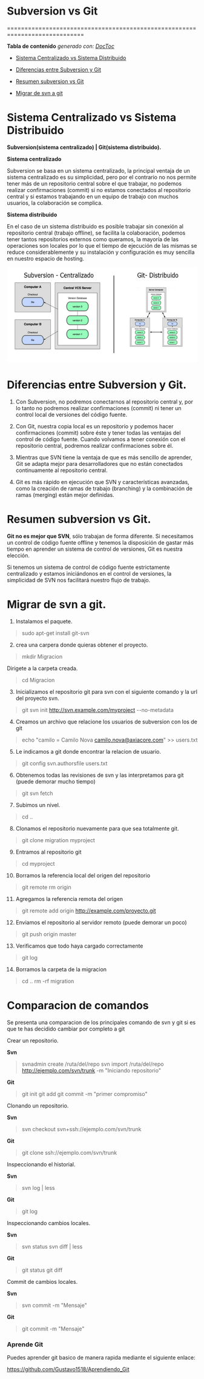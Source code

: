 # Subversion vs Git

============================================================================

<!-- START doctoc generado TOC por favor mantenga el comentario aquí para permitir la actualización automática ->
<!-- NO EDITE ESTA SECCIÓN, EN LUGAR RE-RUN doctoc PARA ACTUALIZAR -->

**Tabla de contenido**  *generado con: [DocToc](https://github.com/thlorenz/doctoc)*

- [Sistema Centralizado vs Sistema Distribuido](#sistema-centralizado-vs-sistema-distribuido)

- [Diferencias entre Subversion y Git](#diferencias-entre-subversion-y-git)
- [Resumen subversion vs Git](#resumen-subversion-vs-git)
- [Migrar de svn a git](#migrar-de-svn-a-git)

<!-- END doctoc generó TOC por favor mantenga un comentario aquí para permitir la actualización automática -->

# Sistema Centralizado vs Sistema Distribuido

**Subversion(sistema centralizado)  | Git(sistema distribuido).**

**Sistema centralizado**

Subversion se basa en un sistema centralizado, la principal ventaja de un sistema centralizado es su simplicidad, pero por el contrario no nos permite tener más de un repositorio central sobre el que trabajar, no podemos realizar confirmaciones (commit) si no estamos conectados al repositorio central y si estamos trabajando en un equipo de trabajo con muchos usuarios, la colaboración se complica.

**Sistema distribuido**

En el caso de un sistema distribuido es posible trabajar sin conexión al repositorio central (trabajo offline), se facilita la colaboración, podemos tener tantos repositorios externos como queramos, la mayoría de las operaciones son locales por lo que el tiempo de ejecución de las mismas se reduce considerablemente y su instalación y configuración es muy sencilla en nuestro espacio de hosting.

![Tipos de sistemas](Imagenes/sistemas.jpg)

# Diferencias entre Subversion y Git.

1. Con Subversion, no podremos conectarnos al repositorio central y, por lo tanto no podremos realizar confirmaciones (commit) ni tener un control local de versiones del código fuente.

2. Con Git, nuestra copia local es un repositorio y podemos hacer confirmaciones (commit) sobre éste y tener todas las ventajas del control de código fuente. Cuando volvamos a tener conexión con el repositorio central, podremos realizar confirmaciones sobre él.

3. Mientras que SVN tiene la ventaja de que es más sencillo de aprender, Git se adapta mejor para desarrolladores que no están conectados continuamente al repositorio central.

4. Git es más rápido en ejecución que SVN y características avanzadas, como la creación de ramas de trabajo (branching) y la combinación de ramas (merging) están mejor definidas.

# Resumen subversion vs Git.

**Git no es mejor que SVN**, sólo trabajan de forma diferente. Si necesitamos un control de código fuente offline y tenemos la disposición de gastar más tiempo en aprender un sistema de control de versiones, Git es nuestra elección.

Si tenemos un sistema de control de código fuente estrictamente centralizado y estamos iniciándonos en el control de versiones, la simplicidad de SVN nos facilitará nuestro flujo de trabajo.

# Migrar de svn a git.

1. Instalamos el paquete.

> sudo apt-get install git-svn

2.  crea una carpera donde quieras obtener el proyecto.

> mkdir Migracion

Dirigete a la carpeta creada.

> cd Migracion

3. Inicializamos el repositorio git para svn con el siguiente comando y la url del proyecto svn.

> git svn init http://svn.example.com/myproject --no-metadata

4. Creamos un archivo que relacione los usuarios de subversion con los de git

> echo "camilo = Camilo Nova <camilo.nova@axiacore.com>" >> users.txt

5. Le indicamos a git donde encontrar la relacion de usuario.

> git config svn.authorsfile users.txt

6. Obtenemos todas las revisiones de svn y las interpretamos para git (puede demorar mucho tiempo)

> git svn fetch

7. Subimos un nivel.

> cd ..

8. Clonamos el repositorio nuevamente para que sea totalmente git.

> git clone migration myproject

9. Entramos al repositorio git

> cd myproject

10. Borramos la referencia local del origen del repositorio

>git remote rm origin

11. Agregamos la referencia remota del origen

>git remote add origin http://example.com/proyecto.git

12. Enviamos el repositorio al servidor remoto (puede demorar un poco)

>git push origin master

13. Verificamos que todo haya cargado correctamente

>git log

14. Borramos la carpeta de la migracion

>cd ..
>rm -rf migration

# Comparacion de comandos

Se presenta una comparacion de los principales comando de svn y git si es que te has decidido cambiar por completo a git

Crear un repositorio.

**Svn**

> svnadmin create /ruta/del/repo
> svn import /ruta/del/repo http://ejemplo.com/svn/trunk -m "Iniciando repositorio"

**Git**

> git init
> git add
> git commit -m "primer compromiso"

Clonando un repositorio.

**Svn**

> svn checkout svn+ssh://ejemplo.com/svn/trunk

**Git**

> git clone ssh://ejemplo.com/svn/trunk

Inspeccionando el historial.

**Svn**

> svn log | less

**Git**

> git log

Inspeccionando cambios locales.

**Svn**

> svn status
> svn diff | less

**Git**

 > git status
 > git diff

Commit de cambios locales.

**Svn**

> svn commit -m "Mensaje"

**Git**

> git commit -m "Mensaje"

### Aprende Git

Puedes aprender git basico de manera rapida mediante el siguiente enlace:

https://github.com/Gustavo1518/Aprendiendo_Git